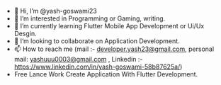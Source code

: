 - 👋 Hi, I’m @yash-goswami23
- 👀 I’m interested in Programming or Gaming, writing. 
- 🌱 I’m currently learning Flutter Mobile App Development or Ui/Ux Desgin.
- 💞️ I’m looking to collaborate on Application Development.
- 📫 How to reach me (mail :- developer.yash23@gmail.com, personal mail: yashuuu0003@gmail.com , Linkedin :- https://www.linkedin.com/in/yash-goswami-58b87625a/)
- Free Lance Work Create Application With Flutter Development. 

<!---
yash-goswami23/yash-goswami23 is a ✨ special ✨ repository because its `README.md` (this file) appears on your GitHub profile.
You can click the Preview link to take a look at your changes.
--->
